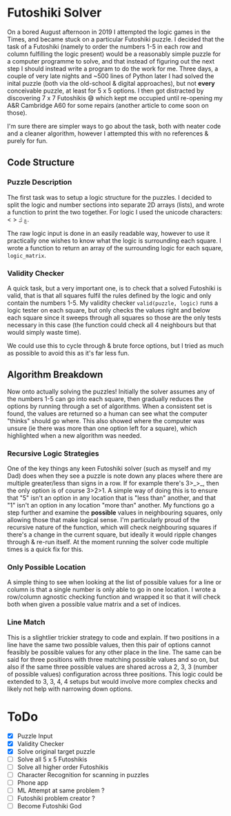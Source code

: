 # Futoshiki Solver

On a bored August afternoon in 2019 I attempted the logic games in the Times, and became stuck on a particular Futoshiki puzzle. I decided that the task of a Futoshiki (namely to order the numbers 1-5 in each row and column fulfilling the logic present) would be a reasonably simple puzzle for a computer programme to solve, and that instead of figuring out the next step I should instead write a program to do the work for me. Three days, a couple of very late nights and ~500 lines of Python later I had solved the inital puzzle (both via the old-school & digital approaches), but not **every** conceivable puzzle, at least for 5 x 5 options. I then got distracted by discovering 7 x 7 Futoshikis :sweat_smile: which kept me occupied until re-opening my A&R Cambridge A60 for some repairs (another article to come soon on those).

I'm sure there are simpler ways to go about the task, both with neater code and a cleaner algorithm, however I attempted this with no references & purely for fun.

## Code Structure

### Puzzle Description

The first task was to setup a logic structure for the puzzles. I decided to split the logic and number sections into separate 2D arrays (lists), and wrote a function to print the two together. For logic I used the unicode characters: < > &#2227; &#2228;.

The raw logic input is done in an easily readable way, however to use it practically one wishes to know what the logic is surrounding each square. I wrote a function to return an array of the surrounding logic for each square,  `logic_matrix`.


### Validity Checker

A quick task, but a very important one, is to check that a solved Futoshiki is valid, that is that all squares fulfil the rules defined by the logic and only contain the numbers 1-5. My validity checker `valid(puzzle, logic)` runs a logic tester on each square, but only checks the values right and below each square since it sweeps through all squares so those are the only tests necessary in this case (the function could check all 4 neighbours but that would simply waste time).

We could use this to cycle through & brute force options, but I tried as much as possible to avoid this as it's far less fun.


## Algorithm Breakdown

Now onto actually solving the puzzles! Initially the solver assumes any of the numbers 1-5 can go into each square, then gradually reduces the options by running through a set of algorithms. When a consistent set is found, the values are returned so a human can see what the computer "thinks" should go where. This also showed where the computer was unsure (ie there was more than one option left for a square), which highlighted when a new algorithm was needed.

### Recursive Logic Strategies

One of the key things any keen Futoshiki solver (such as myself and my Dad) does when they see a puzzle is note down any places where there are multiple greater/less than signs in a row. If for example there's 3>\_>\_, then the only option is of course 3>2>1. A simple way of doing this is to ensure that "5" isn't an option in any location that is "less than" another, and that "1" isn't an option in any location "more than" another. My functions go a step further and examine the **possible** values in neighbouring squares, only allowing those that make logical sense. I'm particularly proud of the recursive nature of the function, which will check neighbouring squares if there's a change in the current square, but ideally it would ripple changes through & re-run itself. At the moment running the solver code multiple times is a quick fix for this.

### Only Possible Location

A simple thing to see when looking at the list of possible values for a line or column is that a single number is only able to go in one location. I wrote a row/column agnostic checking function and wrapped it so that it will check both when given a possible value matrix and a set of indices.

### Line Match

This is a slightlier trickier strategy to code and explain. If two positions in a line have the same two possible values, then this pair of options cannot feasibly be possible values for any other place in the line. The same can be said for three positions with three matching possible values and so on, but also if the same three possible values are shared across a 2, 3, 3 (number of possible values) configuration across three positions. This logic could be extended to 3, 3, 4, 4 setups but would involve more complex checks and likely not help with narrowing down options.

# ToDo
- [x] Puzzle Input
- [x] Validity Checker
- [x] Solve original target puzzle
- [ ] Solve all 5 x 5 Futoshikis
- [ ] Solve all higher order Futoshikis
- [ ] Character Recognition for scanning in puzzles
- [ ] Phone app
- [ ] ML Attempt at same problem ?
- [ ] Futoshiki problem creator ?
- [ ] Become Futoshiki God

